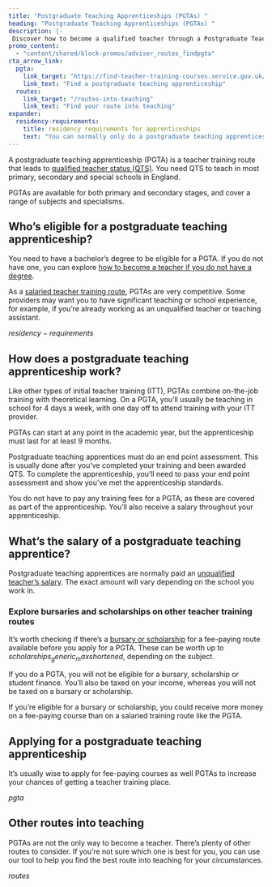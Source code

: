 ```yaml
---
title: "Postgraduate Teaching Apprenticeships (PGTAs) "
heading: "Postgraduate Teaching Apprenticeships (PGTAs) "
description: |-
 Discover how to become a qualified teacher through a Postgraduate Teaching Apprenticeship (PGTA) in England. Learn about eligibility, salary, application tips, and alternative routes into teaching.
promo_content:
  - "content/shared/block-promos/adviser_routes_findpgta"
cta_arrow_link:
  pgta:
    link_target: "https://find-teacher-training-courses.service.gov.uk/results?funding%5B%5D=apprenticeship&applications_open=true&subject_name=&subject_code=&location=&radius=50&provider_name=&provider_code=&order=course_name_ascending"
    link_text: "Find a postgraduate teaching apprenticeship"
  routes:
    link_target: "/routes-into-teaching"
    link_text: "Find your route into teaching"
expander:
  residency-requirements:
    title: residency requirements for apprenticeships
    text: "You can normally only do a postgraduate teaching apprenticeship (PGTA) if you have been a resident in the UK for the last 3 years or more. There are some exceptions to this. For example, if you have applied to the Afghan or Ukraine resettlement schemes. Speak to providers for more information."
---
```


A postgraduate teaching apprenticeship (PGTA) is a teacher training route that leads to [qualified teacher status (QTS)](/train-to-be-a-teacher/what-is-qts). You need QTS to teach in most primary, secondary and special schools in England. 

PGTAs are available for both primary and secondary stages, and cover a range of subjects and specialisms. 

## Who’s eligible for a postgraduate teaching apprenticeship? 

You need to have a bachelor’s degree to be eligible for a PGTA. If you do not have one, you can explore [how to become a teacher if you do not have a degree](/train-to-be-a-teacher/if-you-dont-have-a-degree).  

As a [salaried teacher training route](/funding-and-support/salaried-teacher-training), PGTAs are very competitive. Some providers may want you to have significant teaching or school experience, for example, if you’re already working as an unqualified teacher or teaching assistant.

$residency-requirements$

## How does a postgraduate teaching apprenticeship work? 

Like other types of initial teacher training (ITT), PGTAs combine on-the-job training with theoretical learning. On a PGTA, you’ll usually be teaching in school for 4 days a week, with one day off to attend training with your ITT provider.

PGTAs can start at any point in the academic year, but the apprenticeship must last for at least 9 months.

Postgraduate teaching apprentices must do an end point assessment. This is usually done after you’ve completed your training and been awarded QTS. To complete the apprenticeship, you’ll need to pass your end point assessment and show you’ve met the apprenticeship standards.

You do not have to pay any training fees for a PGTA, as these are covered as part of the apprenticeship. You’ll also receive a salary throughout your apprenticeship.

## What’s the salary of a postgraduate teaching apprentice?

Postgraduate teaching apprentices are normally paid an [unqualified teacher’s salary](/life-as-a-teacher/pay-and-benefits/teacher-pay). The exact amount will vary depending on the school you work in. 

### Explore bursaries and scholarships on other teacher training routes

It’s worth checking if there’s a [bursary or scholarship](/funding-and-support/scholarships-and-bursaries) for a fee-paying route available before you apply for a PGTA. These can be worth up to $scholarships_generic_maxshortened$, depending on the subject.  

If you do a PGTA, you will not be eligible for a bursary, scholarship or student finance. You’ll also be taxed on your income, whereas you will not be taxed on a bursary or scholarship. 

If you’re eligible for a bursary or scholarship, you could receive more money on a fee-paying course than on a salaried training route like the PGTA.

## Applying for a postgraduate teaching apprenticeship

It’s usually wise to apply for fee-paying courses as well PGTAs to increase your chances of getting a teacher training place.

$pgta$

## Other routes into teaching

PGTAs are not the only way to become a teacher. There’s plenty of other routes to consider. If you’re not sure which one is best for you, you can use our tool to help you find the best route into teaching for your circumstances.

$routes$

